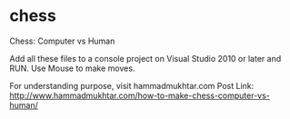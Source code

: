 # chess
Chess: Computer vs Human

Add all these files to a console project on Visual Studio 2010 or later and RUN.
Use Mouse to make moves.

For understanding purpose, visit hammadmukhtar.com
  Post Link: http://www.hammadmukhtar.com/how-to-make-chess-computer-vs-human/
